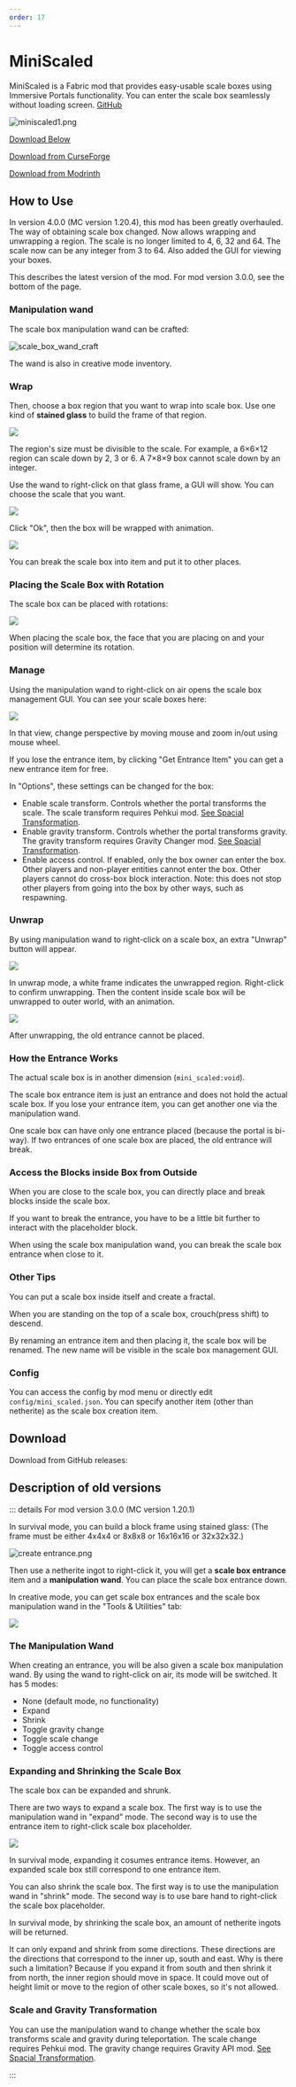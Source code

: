 ```yaml
---
order: 17
---
```




# MiniScaled

MiniScaled is a Fabric mod that provides easy-usable scale boxes using Immersive Portals functionality. You can enter the scale box seamlessly without loading screen. [GitHub](https://github.com/qouteall/MiniScaledMod)

![miniscaled1.png](https://i.loli.net/2021/09/30/J9bBF82tRu5yIkW.png)

[Download Below](#download)

[Download from CurseForge](https://www.curseforge.com/minecraft/mc-mods/miniscaled)

[Download from Modrinth](https://modrinth.com/mod/miniscaled)

## How to Use

In version 4.0.0 (MC version 1.20.4), this mod has been greatly overhauled. The way of obtaining scale box changed. Now allows wrapping and unwrapping a region. The scale is no longer limited to 4, 6, 32 and 64. The scale now can be any integer from 3 to 64. Also added the GUI for viewing your boxes.

This describes the latest version of the mod. For mod version 3.0.0, see the bottom of the page.

### Manipulation wand

The scale box manipulation wand can be crafted:

![scale_box_wand_craft](./scale_box_wand_craft.png)

The wand is also in creative mode inventory.

### Wrap

Then, choose a box region that you want to wrap into scale box. Use one kind of **stained glass** to build the frame of that region.

![](./scale_box_before_wrap.png)

The region's size must be divisible to the scale. For example, a 6×6×12 region can scale down by 2, 3 or 6. A 7×8×9 box cannot scale down by an integer.

Use the wand to right-click on that glass frame, a GUI will show. You can choose the scale that you want.

![](./scale_box_wrap_gui.png)

Click "Ok", then the box will be wrapped with animation.

![](./scale_box_after_wrap.png)

You can break the scale box into item and put it to other places.



### Placing the Scale Box with Rotation

The scale box can be placed with rotations:

![](./scale_box_rotations.png)

When placing the scale box, the face that you are placing on and your position will determine its rotation.



### Manage

Using the manipulation wand to right-click on air opens the scale box management GUI. You can see your scale boxes here:

![](./scale_box_view.png)

In that view, change perspective by moving mouse and zoom in/out using mouse wheel.

If you lose the entrance item, by clicking "Get Entrance Item" you can get a new entrance item for free.

In "Options", these settings can be changed for the box:

* Enable scale transform. Controls whether the portal transforms the scale. The scale transform requires Pehkui mod. [See Spacial Transformation](./Spatial-Transformation.html).
* Enable gravity transform. Controls whether the portal transforms gravity. The gravity transform requires Gravity Changer mod. [See Spacial Transformation](./Spatial-Transformation.html).
* Enable access control. If enabled, only the box owner can enter the box. Other players and non-player entities cannot enter the box. Other players cannot do cross-box block interaction. Note: this does not  stop other players from going into the box by other ways, such as respawning.

### Unwrap

By using manipulation wand to right-click on a scale box, an extra "Unwrap" button will appear.

![](./scale_box_pre_unwrap.png)

In unwrap mode, a white frame indicates the unwrapped region. Right-click to confirm unwrapping. Then the content inside scale box will be unwrapped to outer world, with an animation.

![](./2023-12-31_13.28.27.png)

After unwrapping, the old entrance cannot be placed.

### How the Entrance Works

The actual scale box is in another dimension (`mini_scaled:void`).

The scale box entrance item is just an entrance and does not hold the actual scale box. If you lose your entrance item, you can get another one via the manipulation wand.

One scale box can have only one entrance placed (because the portal is bi-way). If two entrances of one scale box are placed, the old entrance will break.

### Access the Blocks inside Box from Outside

When you are close to the scale box, you can directly place and break blocks inside the scale box.

If you want to break the entrance, you have to be a little bit further to interact with the placeholder block.

When using the scale box manipulation wand, you can break the scale box entrance when close to it.



### Other Tips

You can put a scale box inside itself and create a fractal.

When you are standing on the top of a scale box, crouch(press shift) to descend.

By renaming an entrance item and then placing it, the scale box will be renamed. The new name will be visible in the scale box management GUI.

### Config

You can access the config by mod menu or directly edit `config/mini_scaled.json`. You can specify another item (other than netherite) as the scale box creation item.

## Download

Download from GitHub releases:

<ClientOnly>
<ModDownload
    github_repo="iPortalTeam/MiniScaledMod"
    :locale_text="{download:'Download', preRelease:'Pre-Release', publishTime:'Publish time'}"></ModDownload></ClientOnly>



## Description of old versions

::: details For mod version 3.0.0 (MC version 1.20.1)

In survival mode, you can build a block frame using stained glass:  (The frame must be either 4x4x4 or 8x8x8 or 16x16x16 or 32x32x32.)

![create entrance.png](https://s2.loli.net/2022/03/20/Rg3WscPd5yQYV9T.png)

Then use a netherite ingot to right-click it, you will get a **scale box entrance** item and a **manipulation wand**. You can place the scale box entrance down.

In creative mode, you can get scale box entrances and the scale box manipulation wand in the "Tools & Utilities" tab:

![](./mini_scaled_item.png)

### The Manipulation Wand

When creating an entrance, you will be also given a scale box manipulation wand. By using the wand to right-click on air, its mode will be switched. It has 5 modes:

* None (default mode, no functionality)
* Expand
* Shrink
* Toggle gravity change
* Toggle scale change
* Toggle access control

### Expanding and Shrinking the Scale Box

The scale box can be expanded and shrunk.

There are two ways to expand a scale box. The first way is to use the manipulation wand in "expand" mode. The second way is to use the entrance item to right-click scale box placeholder.

![](./scale_box_expand.png)

In survival mode, expanding it cosumes entrance items. However, an expanded scale box still correspond to one entrance item.

You can also shrink the scale box. The first way is to use the manipulation wand in "shrink" mode. The second way is to use bare hand to right-click the scale box placeholder.

In survival mode, by shrinking the scale box, an amount of netherite ingots will be returned.

It can only expand and shrink from some directions. These directions are the directions that correspond to the inner up, south and east. Why is there such a limitation? Because if you expand it from south and then shrink it from north, the inner region should move in space. It could move out of height limit or move to the region of other scale boxes, so it's not allowed. 

### Scale and Gravity Transformation

You can use the manipulation wand to change whether the scale box transforms scale and gravity during teleportation. The scale change requires Pehkui mod. The gravity change requires Gravity API mod. [See Spacial Transformation](./Spatial-Transformation.html).

:::